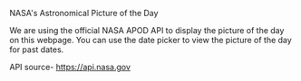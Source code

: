 NASA's Astronomical Picture of the Day


We are using the official NASA APOD API to display the picture of the day on this webpage. You can use the date picker to view the picture of the day for past dates. 


API source- https://api.nasa.gov

